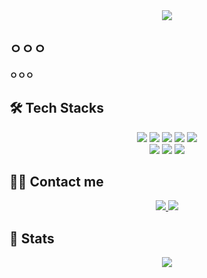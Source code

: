<div align="center">
    <img src="https://capsule-render.vercel.app/api?type=soft&color=auto&height=120&text=DYShin1&animation=&fontColor=000000&fontSize=40" />
</div>

## ㅇㅇㅇ

**ㅇㅇㅇ**

## 🛠️ Tech Stacks

<div align="center">
    <img src="https://img.shields.io/badge/Vue.js-4FC08D?style=flat-square&logo=Vue.js&logoColor=white">
    <img src="https://img.shields.io/badge/Java-007396?style=flat-square&logo=Java&logoColor=white">
    <img src="https://img.shields.io/badge/Jenkins-D24939?style=flat-square&logo=Jenkins&logoColor=white">
    <img src="https://img.shields.io/badge/Amazon AWS-232F3E?style=flat-square&logo=Amazon AWS&logoColor=white">
    <img src="https://img.shields.io/badge/Docker-2496ED?style=flat-square&logo=Docker&logoColor=white">
    <br/>
    <img src="https://img.shields.io/badge/MariaDB-003545?style=flat-square&logo=MariaDB&logoColor=white">
    <img src="https://img.shields.io/badge/Linux-FCC624?style=flat-square&logo=Linux&logoColor=white">
    <img src="https://img.shields.io/badge/Spring Boot-6DB33F?style=flat-square&logo=Spring Boot&logoColor=white">
</div>

## 🧑‍💻 Contact me

<div align="center">
    <a href="mailto:daeyeong0306@gmail.com">
        <img src="https://img.shields.io/badge/Gmail-EA4335?style=flat-square&logo=Gmail&logoColor=white&link=mailto:daeyeong0306@gmail.com">
    </a>
    <a href="https://www.notion.so/a81cc6be6b6d44638debeb03155d9a9e?pvs=4">
        <img src="https://img.shields.io/badge/Notion-000000?style=flat-square&logo=Notion&logoColor=white&link=https://www.notion.so/a81cc6be6b6d44638debeb03155d9a9e?pvs=4">
    </a>
</div>

## 🏅 Stats

<div align="center">
<img src="https://github-readme-stats.vercel.app/api?username=DYShin1&show_icons=true&theme=default" />

</div>
